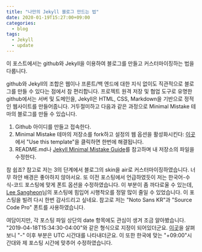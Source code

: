 ```yaml
---
title: "나만의 Jekyll 블로그 만드는 법"
date: 2020-01-19T15:27:00+09:00
categories:
  - blog
tags:
  - Jekyll
  - update
---
```


이 포스트에서는 github와 Jekyll을 이용하여 블로그를 만들고 커스터마이징하는 법을 다룹니다.

github와 Jekyll의 조합은 웹이나 프론트/백 엔드에 대한 지식 없이도 직관적으로 블로그를 만들 수 있다는 점에서 참 편리합니다. 프로젝트 원격 저장 및 협업 도구로 유명한 github에서는 서버 및 도메인을, Jekyll은  HTML, CSS, Markdown을 기반으로 정적인 웹사이트를 만들어줍니다. 거두절미하고 다음과 같은 과정으로 Minimal Mistake 테마의 블로그를 만들 수 있습니다.

1. Github 아이디를 만들고 접속한다.
2. Minimal Mistake 테마의 저장소를 fork하고 설정의 웹 옵션을 활성화시킨다: [이곳][jekyll-start]에서 "Use this template"을 클릭하면 한번에 해결됩니다.
3. README.md나 [Jekyll Minimal Mistake Guide][jekyll-guide]를 참고하며 내 저장소의 파일을 수정한다. 

참 쉽죠? 참고로 저는 3의 단계에서 블로그의 skin을 air로 커스터마이징하였습니다. 너무 하얀 배경은 좋아하지 않아서요. 또 이전 포스팅에서 언급하였듯이 저는 한국어-수식-코드 포스팅에 맞게 폰트 옵션을 수정하였습니다. 이 부분이 좀 까다로울 수 있는데, [Lee Sangheon][jekyll-font]님의 포스팅에 힘입어 시행착오를 정말 많이 줄일 수 있었습니다. 이 포스팅을 빌려 다시 한번 감사드리고 싶네요. 참고로 저는 "Noto Sans KR"과 "Source Code Pro" 폰트를 사용하였습니다. 

여담이지만, 각 포스팅 파일 상단의 date 항목에도 관심이 생겨 조금 알아봤습니다. "2019-04-18T15:34:30-04:00"와 같은 형식으로 지정이 되어있더군요. [이곳][jekyll-date]을 살펴보니 "-" 이후 부분은 UTC 시간대를 나타내더군요. 이 또한 한국에 맞는 "+09:00"시간대와 제 포스팅 시간에 맞추어 수정하였습니다.

[jekyll-start]: https://github.com/mmistakes/mm-github-pages-starter
[jekyll-guide]: https://mmistakes.github.io/minimal-mistakes/docs/quick-start-guide/
[jekyll-font]: https://evenharder.github.io/blog/jekyll-change-fonts/
[jekyll-date]: https://anupumpant.github.io/blog/ISO8601/
